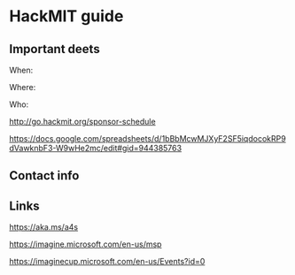 # HackMIT guide

## Important deets
When:

Where:

Who:

http://go.hackmit.org/sponsor-schedule

https://docs.google.com/spreadsheets/d/1bBbMcwMJXyF2SF5iqdocokRP9dVawknbF3-W9wHe2mc/edit#gid=944385763

## Contact info

## Links
https://aka.ms/a4s

https://imagine.microsoft.com/en-us/msp

https://imaginecup.microsoft.com/en-us/Events?id=0

